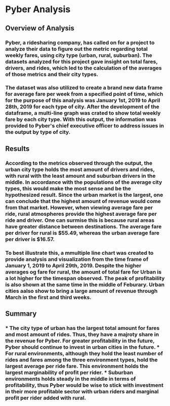 # Pyber Analysis
## Overview of Analysis
### Pyber, a ridesharing company, has called on for a project to analyze their data to figure out the metric regarding total weekly fares, using city type (urban, rural, suburban). The datasets analyzed for this project gave insight on total fares, drivers, and rides, which led to the calculation of the averages of those metrics and their city types. 

### The dataset was also utilized to create a brand new data frame for average fare per week from a specified point of time, which for the purpose of this analysis was January 1st, 2019 to April 28th, 2019 for each type of city. After the development of the dataframe, a multi-line graph was crated to show total weekly fare by each city type. With this output, the information was provided to Pyber's chief executive officer to address issues in the output by type of city. 

## Results
### According to the metrics observed through the output, the urban city type holds the most amount of drivers and rides, with rural with the least amount and suburban drivers in the middle. In accordance with the populations of the average city types, this would make the most sense and be the hypothesized result. Since the urban market is the largest, one can conclude that the highest amount of revenue would come from that market. However, when viewing average fare per ride, rural atmospheres provide the highest average fare per ride and driver. One can surmise this is because rural areas have greater distance between destinations.  The average fare per driver for rural is $55.49, whereas the urban average fare per driver is $16.57. 

### To best illustrate this, a mmultiple line chart was created to provide analysis and visualization from the time frame of January 1, 2019 to April 29th, 2019. Despite the higher averages og fare for rural, the amount of total fare for Urban is a lot higher for the timespan observed. The peak of profitability is also shown at the same time in the middle of Feburary. Urban cities aalso show to bring a large amount of revenue through March in the first and third weeks. 

## Summary
### * The city type of urban has the largest total amount for fares and most amount of rides. Thus, they have a majroty share in the revenue for Pyber. For greater profitability in the future, Pyber should continue to invest in urban cities in the future. * For rural environments, although they hold the least number of rides and fares among the three environment types, hold the largest average per ride fare. This environment holds the largest marginability of profit per rider. * Suburban environments holds steady in the middle in terms of profitability, thus Pyber would be wise to stick with investment in their more profitable sector with urban riders and marginal profit per rider added with rural. 
